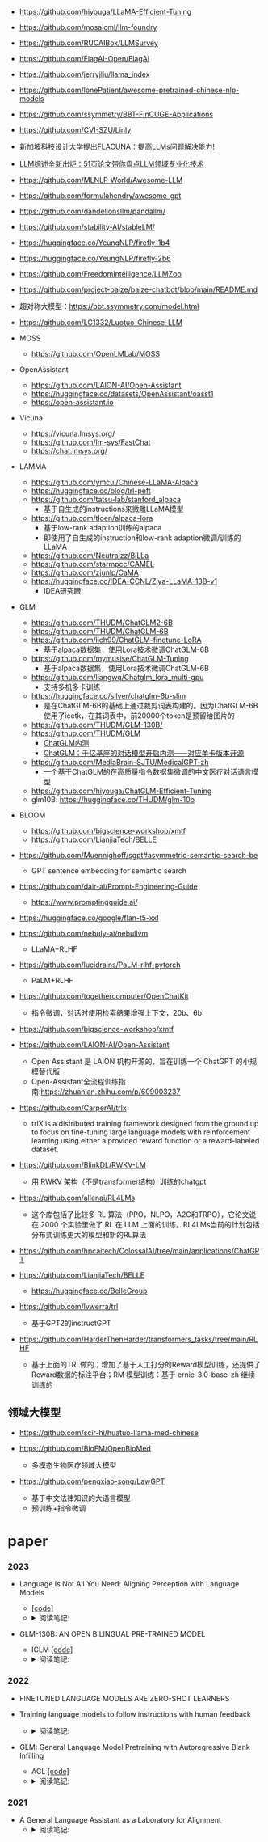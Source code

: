
- https://github.com/hiyouga/LLaMA-Efficient-Tuning

- https://github.com/mosaicml/llm-foundry

- https://github.com/RUCAIBox/LLMSurvey

- https://github.com/FlagAI-Open/FlagAI

- https://github.com/jerryjliu/llama_index

- https://github.com/lonePatient/awesome-pretrained-chinese-nlp-models

- https://github.com/ssymmetry/BBT-FinCUGE-Applications

- https://github.com/CVI-SZU/Linly

- [新加坡科技设计大学提出FLACUNA：提高LLMs问题解决能力!](https://mp.weixin.qq.com/s/QwLs9mdfyIwdTtCOwptkbA)
- [LLM综述全新出炉：51页论文带你盘点LLM领域专业化技术](https://mp.weixin.qq.com/s/bRQ7xjs4ewNJoE2Gug3lSA)

- https://github.com/MLNLP-World/Awesome-LLM
- https://github.com/formulahendry/awesome-gpt

- https://github.com/dandelionsllm/pandallm/
- https://github.com/stability-AI/stableLM/

- https://huggingface.co/YeungNLP/firefly-1b4
- https://huggingface.co/YeungNLP/firefly-2b6

- https://github.com/FreedomIntelligence/LLMZoo
- https://github.com/project-baize/baize-chatbot/blob/main/README.md

- 超对称大模型：https://bbt.ssymmetry.com/model.html

- https://github.com/LC1332/Luotuo-Chinese-LLM

- MOSS
  - https://github.com/OpenLMLab/MOSS

- OpenAssistant
  - https://github.com/LAION-AI/Open-Assistant 
  - https://huggingface.co/datasets/OpenAssistant/oasst1
  - https://open-assistant.io 

- Vicuna
  - https://vicuna.lmsys.org/
  - https://github.com/lm-sys/FastChat
  - https://chat.lmsys.org/

- LAMMA
  - https://github.com/ymcui/Chinese-LLaMA-Alpaca
  - https://huggingface.co/blog/trl-peft
  - https://github.com/tatsu-lab/stanford_alpaca
    - 基于自生成的instructions来微雕LLaMA模型
  - https://github.com/tloen/alpaca-lora
    - 基于low-rank adaption训练的alpaca
    - 即使用了自生成的instruction和low-rank adaption微调/训练的LLaMA
  - https://github.com/Neutralzz/BiLLa
  - https://github.com/starmpcc/CAMEL
  - https://github.com/zjunlp/CaMA
  - https://huggingface.co/IDEA-CCNL/Ziya-LLaMA-13B-v1
    - IDEA研究眼

- GLM
  - https://github.com/THUDM/ChatGLM2-6B
  - https://github.com/THUDM/ChatGLM-6B
  - https://github.com/lich99/ChatGLM-finetune-LoRA
    - 基于alpaca数据集，使用Lora技术微调ChatGLM-6B
  - https://github.com/mymusise/ChatGLM-Tuning
    - 基于alpaca数据集，使用Lora技术微调ChatGLM-6B
  - https://github.com/liangwq/Chatglm_lora_multi-gpu
    - 支持多机多卡训练
  - https://huggingface.co/silver/chatglm-6b-slim
    - 是在ChatGLM-6B的基础上通过裁剪词表构建的。因为ChatGLM-6B使用了icetk，在其词表中，前20000个token是预留给图片的
  - https://github.com/THUDM/GLM-130B/
  - https://github.com/THUDM/GLM
    - [ChatGLM内测](https://chatglm.cn/login)
    - [ChatGLM：千亿基座的对话模型开启内测⸺对应单卡版本开源](https://chatglm.cn/blog)
  - https://github.com/MediaBrain-SJTU/MedicalGPT-zh
    - 一个基于ChatGLM的在高质量指令数据集微调的中文医疗对话语言模型
  - https://github.com/hiyouga/ChatGLM-Efficient-Tuning
  - glm10B: https://huggingface.co/THUDM/glm-10b

- BLOOM
  - https://github.com/bigscience-workshop/xmtf
  - https://github.com/LianjiaTech/BELLE

- https://github.com/Muennighoff/sgpt#asymmetric-semantic-search-be
  - GPT sentence embedding for semantic search

- https://github.com/dair-ai/Prompt-Engineering-Guide
  - https://www.promptingguide.ai/
- https://huggingface.co/google/flan-t5-xxl
- https://github.com/nebuly-ai/nebullvm 
  - LLaMA+RLHF
- https://github.com/lucidrains/PaLM-rlhf-pytorch
  - PaLM+RLHF
- https://github.com/togethercomputer/OpenChatKit
  - 指令微调，对话时使用检索结果增强上下文，20b、6b
- https://github.com/bigscience-workshop/xmtf
- https://github.com/LAION-AI/Open-Assistant
  - Open Assistant 是 LAION 机构开源的，旨在训练一个 ChatGPT 的小规模替代版
  - Open-Assistant全流程训练指南:https://zhuanlan.zhihu.com/p/609003237
- https://github.com/CarperAI/trlx
  - trlX is a distributed training framework designed from the ground up to focus on fine-tuning large language models with reinforcement learning using either a provided reward function or a reward-labeled dataset.
- https://github.com/BlinkDL/RWKV-LM
  - 用 RWKV 架构（不是transformer结构）训练的chatgpt
- https://github.com/allenai/RL4LMs
  - 这个库包括了比较多 RL 算法（PPO，NLPO，A2C和TRPO），它论文说在 2000 个实验里做了 RL 在 LLM 上面的训练。RL4LMs当前的计划包括分布式训练更大的模型和新的RL算法
- https://github.com/hpcaitech/ColossalAI/tree/main/applications/ChatGPT
- https://github.com/LianjiaTech/BELLE
  - https://huggingface.co/BelleGroup

- https://github.com/lvwerra/trl
  - 基于GPT2的instructGPT
- https://github.com/HarderThenHarder/transformers_tasks/tree/main/RLHF
  - 基于上面的TRL做的；增加了基于人工打分的Reward模型训练，还提供了Reward数据的标注平台；RM 模型训练：基于 ernie-3.0-base-zh 继续训练的


## 领域大模型

- https://github.com/scir-hi/huatuo-llama-med-chinese

- https://github.com/BioFM/OpenBioMed
  - 多模态生物医疗领域大模型

- https://github.com/pengxiao-song/LawGPT
  - 基于中文法律知识的大语言模型
  - 预训练+指令微调

# paper

### 2023

- Language Is Not All You Need: Aligning Perception with Language Models
  - [[code]](https://github.com/microsoft/unilm)
  - <details>
    <summary>阅读笔记: </summary>
    1. 提出了一个多模态因果大模型，方法是将图片用clip模型编码成离散的code，当作额外的token的加入到词表中。针对text和image，使用special token了区别模态的类型
    2. 使用Magneto来初始化模型，使用xPOS作为位置编码的方法，该方法的好处是解决了传统注意力消散的情况  <br>
    <img src="" align="middle" />
    </details>

- GLM-130B: AN OPEN BILINGUAL PRE-TRAINED MODEL
  - ICLM  [[code]](https://github.com/THUDM/GLM-130B/)
  - <details>
    <summary>阅读笔记: </summary>
    1. GLM使用了自编码和自回归的方式进行预训练  <br>
    2. 预训练方式1：自编码使用blank infilling的方式训练，即提取spans，并替换成mask，使用自回归的方式预测mask，spans的双向可见性取决于spans的随机排列顺序。每个样本对应唯一一个预训练任务，两种预训练任务使用不同mask token；预训练任务2：使用了多任务指令预训练  <br>
    3. 每个样本对应唯一一个预训练任务，两种预训练任务使用不同mask token <br>
    4. 为了使得LLM的训练稳定，使用了DeepNorm；使用了三种训练策略；使用旋转位置编码，理论上支持无限长；FFN使用Gelu激活函数  <br>
    5. 训练集的95%使用blank filling任务训练，分别占30%、70%，训练集的另外5%来自于各个NLP任务指令数据集，通过转化成prompt的方式构建  <br>
    6. GLM的int4量化模型performance未明显下降，可以用4*3090运行
    <img src="" align="middle" />
    </details>

### 2022

- FINETUNED LANGUAGE MODELS ARE ZERO-SHOT LEARNERS
  
- Training language models to follow instructions with human feedback
  - <details>
    <summary>阅读笔记: </summary>
    1. 使用人工编写的prompt数据，基于GPT3模型进行再训练，得到一个增强的预训练语言模型  <br>
    2. 基于1中训练好的预训练语言模型以及构建好的prompt集，使用beam-search等生成prompt的多个回复结果，然后人工对生成的多个结果排序，然后基于该数据训练了一个6B的打分模型，使用的是pair-wise的ranking loss  <br>
    3. 基于PPO算法训练强化学习模型，模型使用1中预训练好的模型进行初始化，给定prompt生成输出，然后用2中打分模型计算得分，然后优化强化学习模型。然后再使用强化学习模型生成，再打分。优化目标函数中添加了自回归语言模型的loss  <br>
    <img src="assets\instructGPT1.png" align="middle" />
    <img src="assets\instructGPT2.png" align="middle" />
    </details>

- GLM: General Language Model Pretraining with Autoregressive Blank Infilling
  - ACL  [[code]](https://github.com/THUDM/GLM)
  - <details>
    <summary>阅读笔记: </summary>
    1. 使用了blank filling的自回归方式来统一所有任务目标。其通过mask spans来自回归的预测被mask的span，非span区域是互见的，span之间的可见性取决于span的随机排列顺序  <br>
    2. 为了获得更好的生成性能，通过mask更长span，以及对整句进行mask  <br>
    3. 使用的2D位置编码：被mask的序列绝对位置，非span区域位置为0，span内部位置从1开始编码  <br>
    <img src="" align="middle" />
    </details>

### 2021
- A General Language Assistant as a Laboratory for Alignment
  - <details>
    <summary>阅读笔记: </summary>
    1. 偏好模型是在序列的最后一个token上加value head，value head负责预测一个标量值来表示得分；模仿学习是只用good example来微调模型  <br>
    2. 排序偏好模型相比二进制偏好模型有更好的效果  <br>
    3. context distillation: prompt会减少输入的长度等缺点，使用了一种基于KL的loss来对prompt微调  <br>
    4. 偏好模型预训练的第二个阶段，使用二进制判别的预训练方法相比排序偏好方法有更好的收益
    </details>


